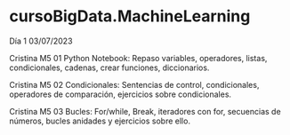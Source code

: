 # cursoBigData.MachineLearning
Día 1 03/07/2023

Cristina M5 01 Python Notebook: Repaso variables, operadores, listas, condicionales, cadenas, crear funciones, diccionarios.

Cristina M5 02 Condicionales: Sentencias de control, condicionales, operadores de comparación, ejercicios sobre condicionales.

Cristina M5 03 Bucles: For/while, Break, iteradores con for, secuencias de números, bucles anidades y ejercicios sobre ello.
